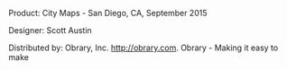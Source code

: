 Product: City Maps - San Diego, CA, September 2015

Designer: Scott Austin

Distributed by:  Obrary, Inc.  http://obrary.com.  Obrary - Making it easy to make
